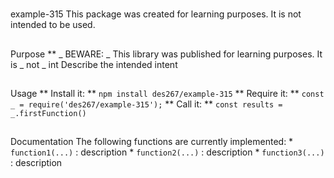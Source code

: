 #
example-315
This package was created for learning purposes. It is not intended to be used.
##
Purpose
**
_
BEWARE:
_
This library was published for learning purposes. It is
_
not
_
int
Describe the intended intent
##
Usage
**
Install it:
**
`
npm install des267/example-315
`
**
Require it:
**
`
const _ = require('des267/example-315');
`
**
Call it:
**
`
const results = _.firstFunction()
`
##
Documentation
The following functions are currently implemented:
*
`
function1(...)
`
: description
*
`
function2(...)
`
: description
*
`
function3(...)
`
: description
